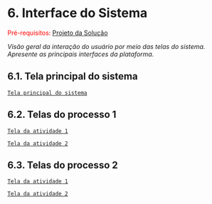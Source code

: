 
# 6. Interface do Sistema

<span style="color:red">Pré-requisitos: <a href="4-Projeto-Solucao.md"> Projeto da Solução</a></span>

_Visão geral da interação do usuário por meio das telas do sistema. Apresente as principais interfaces da plataforma._

## 6.1. Tela principal do sistema

[`Tela principal do sistema`](images/Screenshot_6.png)


## 6.2. Telas do processo 1

[`Tela da atividade 1`](images/Screenshot_2.png)

[`Tela da atividade 2`](images/Screenshot_1.png)


## 6.3. Telas do processo 2

[`Tela da atividade 1`](images/Screenshot_4.png)

[`Tela da atividade 2`](images/Screenshot_5.png)


